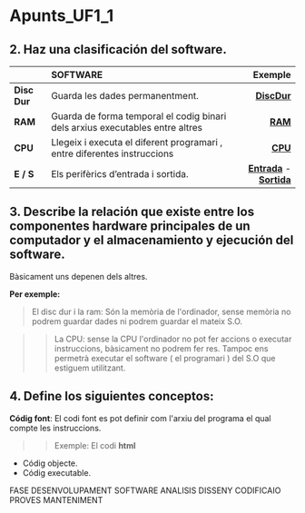 # Apunts_UF1_1
## 2. Haz una clasificación del software.



|       | SOFTWARE | Exemple|
| :---        |    :----   |          ---: |
|  **Disc Dur**      | 	Guarda les dades permanentment.       |  [**DiscDur**](https://www.pccomponentes.com/seagate-barracuda-35-1tb-sata3)  |
| **RAM**            | 	Guarda de forma temporal el codig binari dels arxius executables entre altres        | [**RAM**](https://www.pccomponentes.com/memoria-ram-kingston-hyperx-impact-sodimm-ddr4-3200mhz-8gb-cl20)      |
|**CPU**             |Llegeix i executa el diferent programari , entre diferentes instruccions         |[**CPU**](https://www.pccomponentes.com/nox-hummer-h-212-cpu-cooler)            |
|**E / S**           |Els perifèrics d’entrada i sortida.       |[**Entrada**](https://www.pccomponentes.com/logitech-wireless-combo-mk270-teclado-inalambrico)    - [**Sortida**](https://www.pccomponentes.com/benq-gw2780e-27-led-ips-eye-care)      |

## 3. Describe la relación que existe entre los componentes hardware principales de un computador y el almacenamiento y ejecución del software.

Bàsicament uns depenen dels altres.

**Per exemple:**

>  El disc dur i la ram: Són la memòria de l'ordinador, sense memòria no podrem guardar dades ni  podrem guardar el mateix S.O.

>> La CPU: sense la CPU l'ordinador no pot fer accions o executar instruccions, bàsicament no podrem fer res. Tampoc ens permetrà executar el software ( el programari ) del S.O que estiguem utilitzant.



## 4.  Define los siguientes conceptos:
  **Códig font**: El codi font es pot definir com l'arxiu del programa el qual compte les instruccions.
>>Exemple:
El codi **html** 
-  Códig objecte.
-  Códig executable.

FASE DESENVOLUPAMENT SOFTWARE
ANALISIS 
DISSENY
CODIFICAIO
PROVES
MANTENIMENT
